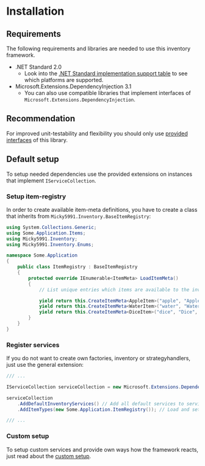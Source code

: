 # Installation

## Requirements

The following requirements and libraries are needed to use this inventory framework.

- .NET Standard 2.0
    - Look into the [.NET Standard implementation support table](https://docs.microsoft.com/en-us/dotnet/standard/net-standard#net-implementation-support) to see which platforms are supported.
- Microsoft.Extensions.DependencyInjection 3.1
    - You can also use compatible libraries that implement interfaces of `Microsoft.Extensions.DependencyInjection`.

## Recommendation

For improved unit-testability and flexibility you should only use [provided interfaces](api/Micky5991.Inventory.Interfaces.yml) of this library.

## Default setup

To setup needed dependencies use the provided extensions on instances that implement `IServiceCollection`.

### Setup item-registry

In order to create available item-meta definitions, you have to create a class that inherits from `Micky5991.Inventory.BaseItemRegistry`:

```cs
using System.Collections.Generic;
using Some.Application.Items;
using Micky5991.Inventory;
using Micky5991.Inventory.Enums;

namespace Some.Application
{
    public class ItemRegistry : BaseItemRegistry
    {
        protected override IEnumerable<ItemMeta> LoadItemMeta()
        {
            // List unique entries which items are available to the inventory system.

            yield return this.CreateItemMeta<AppleItem>("apple", "Apple");
            yield return this.CreateItemMeta<WaterItem>("water", "Water");
            yield return this.CreateItemMeta<DiceItem>("dice", "Dice", flags: ItemFlags.NotStackable);
        }
    }
}
```

### Register services

If you do not want to create own factories, inventory or strategyhandlers, just use the general extension:

```cs
/// ...

IServiceCollection serviceCollection = new Microsoft.Extensions.DependencyInjection.ServiceCollection();

serviceCollection
    .AddDefaultInventoryServices() // Add all default services to service container
    .AddItemTypes(new Some.Application.ItemRegistry()); // Load and setup container for all available items.

/// ...
```

### Custom setup

To setup custom services and provide own ways how the framework reacts, just read about the [custom setup](Custom-Setup.md).
